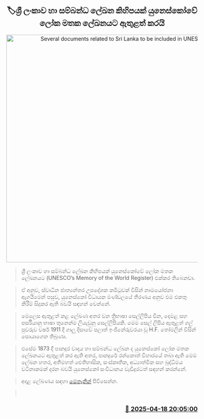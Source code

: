 <p align='center'><b><h2 align='center' title='Several documents related to Sri Lanka to be included in UNESCO's Memory of the World Register'>🏷ශ්‍රී ලංකාව හා සම්බන්ධ ලේඛන කිහිපයක් යුනෙස්කෝවේ ලෝක මතක ලේඛනයට ඇතුළත් කරයි</h2></b></p>
<p align='center'><img src='https://helakuru.sgp1.cdn.digitaloceanspaces.com/esana/images/lib/uncesco-memory1.jpg' width='600' alt='Several documents related to Sri Lanka to be included in UNESCO's Memory of the World Register'></p>

> ශ්‍රී ලංකාව හා සම්බන්ධ ලේඛන කිහිපයක් යුනෙස්කෝවේ ලෝක මතක ලේඛනයට (UNESCO’s Memory of the World Register) එක්කර තිබෙනවා.

> ඒ අනුව, ස්වාධීන ජාත්‍යන්තර උපදේශක කමිටුවක් විසින් නාමයෝජනා ඇගයීමෙන් පසුව, යුනෙස්කෝ විධායක මණ්ඩලයේ තීරණය අනුව එම එකතු කිරීම් සිදුකර ඇති බවයි සඳහන් වෙන්නේ.

> මෙලෙස ඇතුළත් කළ ලේඛණ අතර වන ත්‍රිභාෂා සෙල්ලිපිය චීන, දෙමළ සහ පර්සියානු භාෂා තුනෙන්ම ලියැවුනු සෙල්ලිපියකි. මෙම සෙල් ලිපිය ඇතුළත් ගල් පුවරුව වර්ෂ 1911 දී ගාලු දිසාවේ පලාත් ඉංජිනේරුවරයා වූ H.F. තෝමලින් විසින් සොයාගෙන තිබුණා.

> එසේම 1873 දී පානදුර වාදය හා සම්බන්ධ ලේඛන ද යුනෙස්කෝ ලෝක මතක ලේඛනයට ඇතුළත් කර ඇති අතර, පානදුරේ රන්කොත් විහාරයේ තබා ඇති මෙම ලේඛන හතර, අතිමහත් ඓතිහාසික, සංස්කෘතික, අධ්‍යාත්මික සහ බුද්ධිමය වටිනාකමක් දරන බවයි යුනෙස්කෝ සංවිධානය වැඩිදුරටත් සඳහන් කරන්නේ.

> අදාළ ලේඛණය සඳහා <a href='https://www.unesco.org/en/memory-world/register2025'>මෙතැනින්</a> පිවිසෙන්න.

>  



<h3 align='right'><a href='https://www.helakuru.lk/esana/p/109327/'>📅 2025-04-18 20:05:00</a></h3>
